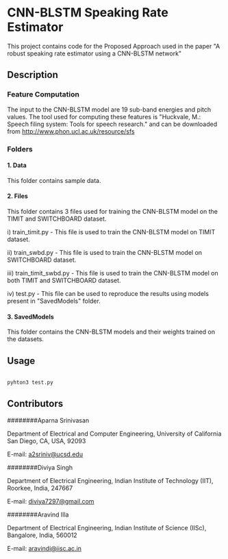 # CNN-BLSTM Speaking Rate Estimator

This project contains code for the Proposed Approach used in the paper "A robust speaking rate estimator using a CNN-BLSTM network"

## Description



### Feature Computation

The input to the CNN-BLSTM model are 19 sub-band energies and pitch values. The tool used for computing these features is "Huckvale, M.: Speech filing system: Tools for speech research." and can be downloaded from http://www.phon.ucl.ac.uk/resource/sfs

### Folders 

#### 1. Data
This folder contains sample data.

#### 2. Files
This folder contains 3 files used for training the CNN-BLSTM model on the TIMIT and SWITCHBOARD dataset.
  
i)	train_timit.py  - This file is used to train the CNN-BLSTM model on TIMIT dataset.

ii)	train_swbd.py  - This file is used to train the CNN-BLSTM model on SWITCHBOARD dataset.

iii)	train_timit_swbd.py - This file is used to train the CNN-BLSTM model on both TIMIT and SWITCHBOARD dataset.

iv) test.py - This file can be used to reproduce the  results using models present in "SavedModels" folder.

#### 3. SavedModels 
This folder contains the CNN-BLSTM models and their weights trained on the datasets.



## Usage

```python

pyhton3 test.py

```

## Contributors
########Aparna Srinivasan

Department of Electrical and Computer Engineering, University of California San Diego, CA, USA, 92093

E-mail: a2sriniv@ucsd.edu

########Diviya Singh

Department of Electrical Engineering, Indian Institute of Technology (IIT), Roorkee, India, 247667

E-mail: diviya7297@gmail.com

########Aravind Illa

Department of Electrical Engineering, Indian Institute of Science (IISc), Bangalore, India, 560012

E-mail: aravindi@iisc.ac.in
